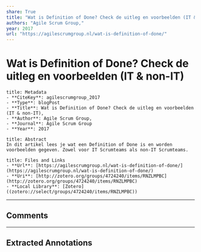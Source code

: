 ```yaml
---
share: True
title: "Wat is Definition of Done? Check de uitleg en voorbeelden (IT & non-IT)"
authors: "Agile Scrum Group,"
year: 2017
url: "https://agilescrumgroup.nl/wat-is-definition-of-done/"
---
```

# Wat is Definition of Done? Check de uitleg en voorbeelden (IT & non-IT)

```ad-info
title: Metadata
- **CiteKey**: agilescrumgroup_2017
- **Type**: blogPost
- **Title**: Wat is Definition of Done? Check de uitleg en voorbeelden (IT & non-IT), 
- **Author**: Agile Scrum Group,
- **Journal**: Agile Scrum Group 
- **Year**: 2017 
```

```ad-quote
title: Abstract
In dit artikel lees je wat een Definition of Done is en worden voorbeelden gegeven. Zowel voor IT Scrumteams als non-IT Scrumteams.
```

```ad-abstract
title: Files and Links
- **Url**: [https://agilescrumgroup.nl/wat-is-definition-of-done/](https://agilescrumgroup.nl/wat-is-definition-of-done/)
- **Uri**: [http://zotero.org/groups/4724240/items/RNZLMPBC](http://zotero.org/groups/4724240/items/RNZLMPBC)
- **Local Library**: [Zotero]((zotero://select/groups/4724240/items/RNZLMPBC))
```


----

## Comments



----

## Extracted Annotations